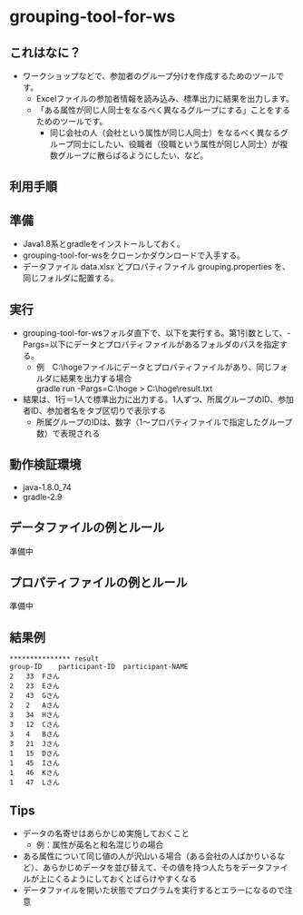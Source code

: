 # grouping-tool-for-ws

## これはなに？
* ワークショップなどで、参加者のグループ分けを作成するためのツールです。
    * Excelファイルの参加者情報を読み込み、標準出力に結果を出力します。
    * 「ある属性が同じ人同士をなるべく異なるグループにする」ことをするためのツールです。
        * 同じ会社の人（会社という属性が同じ人同士）をなるべく異なるグループ同士にしたい、役職者（役職という属性が同じ人同士）が複数グループに散らばるようにしたい、など。

## 利用手順
## 準備
* Java1.8系とgradleをインストールしておく。
* grouping-tool-for-wsをクローンかダウンロードで入手する。
* データファイル data.xlsx とプロパティファイル grouping.properties を、同じフォルダに配置する。
## 実行
* grouping-tool-for-wsフォルダ直下で、以下を実行する。第1引数として、-Pargs=以下にデータとプロパティファイルがあるフォルダのパスを指定する。
    * 例　C:\hogeファイルにデータとプロパティファイルがあり、同じフォルダに結果を出力する場合  
    gradle run -Pargs=C:\hoge > C:\hoge\result.txt
* 結果は、1行＝1人で標準出力に出力する。1人ずつ、所属グループのID、参加者ID、参加者名をタブ区切りで表示する
    * 所属グループのIDは、数字（1～プロパティファイルで指定したグループ数）で表現される

## 動作検証環境
* java-1.8.0_74
* gradle-2.9

## データファイルの例とルール
準備中

## プロパティファイルの例とルール
準備中

## 結果例
    *************** result
    group-ID	participant-ID	participant-NAME
    2	33	Fさん
    2	23	Eさん
    2	43	Gさん
    2	2	Aさん
    3	34	Hさん
    3	12	Cさん
    3	4	Bさん
    3	21	Jさん
    1	15	Dさん
    1	45	Iさん
    1	46	Kさん
    1	47	Lさん

## Tips
* データの名寄せはあらかじめ実施しておくこと
    * 例：属性が英名と和名混じりの場合
* ある属性について同じ値の人が沢山いる場合（ある会社の人ばかりいるなど）、あらかじめデータを並び替えて、その値を持つ人たちをデータファイルが上にくるようにしておくとばらけやすくなる
* データファイルを開いた状態でプログラムを実行するとエラーになるので注意
